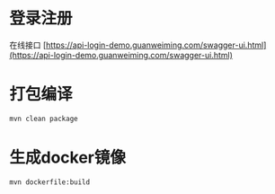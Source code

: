 # 登录注册
在线接口 [https://api-login-demo.guanweiming.com/swagger-ui.html](https://api-login-demo.guanweiming.com/swagger-ui.html)
# 打包编译

```bash
mvn clean package
```
# 生成docker镜像

```bash
mvn dockerfile:build
```